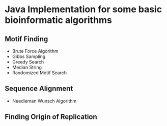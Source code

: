 # Java Implementation for some basic bioinformatic algorithms

## Motif Finding

+ Brute Force Algorithm
+ Gibbs Sampling
+ Greedy Search
+ Median String
+ Randomized Motif Search

## Sequence Alignment

+ Needleman Wunsch Algorithm

## Finding Origin of Replication
